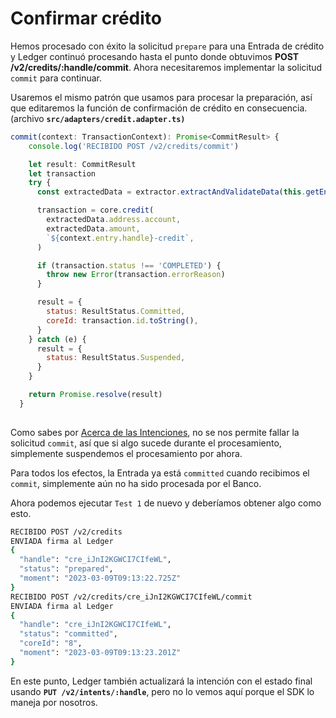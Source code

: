 # Confirmar crédito

Hemos procesado con éxito la solicitud `prepare` para una Entrada de crédito y Ledger continuó procesando hasta el punto donde obtuvimos **POST /v2/credits/:handle/commit**. Ahora necesitaremos implementar la solicitud `commit` para continuar.

Usaremos el mismo patrón que usamos para procesar la preparación, así que editaremos la función de confirmación de crédito en consecuencia. (archivo **`src/adapters/credit.adapter.ts)`**

```jsx
commit(context: TransactionContext): Promise<CommitResult> {
    console.log('RECIBIDO POST /v2/credits/commit')

    let result: CommitResult
    let transaction
    try {
      const extractedData = extractor.extractAndValidateData(this.getEntry(context))

      transaction = core.credit(
        extractedData.address.account,
        extractedData.amount,
        `${context.entry.handle}-credit`,
      )

      if (transaction.status !== 'COMPLETED') {
        throw new Error(transaction.errorReason)
      }

      result = {
        status: ResultStatus.Committed,
        coreId: transaction.id.toString(),
      }
    } catch (e) {
      result = {
        status: ResultStatus.Suspended,
      }
    }

    return Promise.resolve(result)
  }
  
```

Como sabes por [Acerca de las Intenciones](../../../referencias/referencia-api/intentos-de-pago-intents.md), no se nos permite fallar la solicitud `commit`, así que si algo sucede durante el procesamiento, simplemente suspendemos el procesamiento por ahora.

Para todos los efectos, la Entrada ya está `committed` cuando recibimos el `commit`, simplemente aún no ha sido procesada por el Banco.

Ahora podemos ejecutar `Test 1` de nuevo y deberíamos obtener algo como esto.

```bash
RECIBIDO POST /v2/credits
ENVIADA firma al Ledger
{
  "handle": "cre_iJnI2KGWCI7CIfeWL",
  "status": "prepared",
  "moment": "2023-03-09T09:13:22.725Z"
}
RECIBIDO POST /v2/credits/cre_iJnI2KGWCI7CIfeWL/commit
ENVIADA firma al Ledger
{
  "handle": "cre_iJnI2KGWCI7CIfeWL",
  "status": "committed",
  "coreId": "8",
  "moment": "2023-03-09T09:13:23.201Z"
}
```

En este punto, Ledger también actualizará la intención con el estado final usando **`PUT /v2/intents/:handle`**, pero no lo vemos aquí porque el SDK lo maneja por nosotros.
